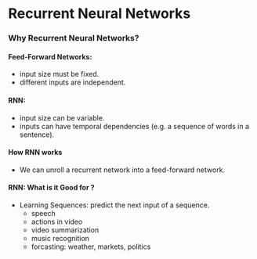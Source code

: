 # Recurrent Neural Networks

### Why Recurrent Neural Networks?

#### Feed-Forward Networks:

- input size must be fixed.
- different inputs are independent.

#### RNN:

- input size can be variable.
- inputs can have temporal dependencies (e.g. a sequence of words in a sentence).

#### How RNN works

- We can unroll a recurrent network into a feed-forward network.

#### RNN: What is it Good for ?

- Learning Sequences: predict the next input of a sequence.
    - speech
    - actions in video
    - video summarization
    - music recognition
    - forcasting: weather, markets, politics